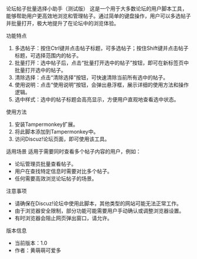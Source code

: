 论坛帖子批量选择小助手（测试版）
这是一个用于大多数论坛的用户脚本工具，能够帮助用户更高效地浏览和管理帖子。通过简单的键盘操作，用户可以多选帖子并批量打开，极大地提升了在论坛中的浏览体验。

功能特点

1. 多选帖子：按住Ctrl键并点击帖子标题，可多选帖子；按住Shift键并点击帖子标题，可选择范围内的帖子。
2. 批量打开：选中帖子后，点击“批量打开选中的帖子”按钮，即可在新标签页中批量打开选中的帖子。
3. 清除选择：点击“清除选择”按钮，可快速清除当前所有选中的帖子。
4. 使用说明：点击“使用说明”按钮，会弹出悬浮框，展示详细的使用方法和操作逻辑。
5. 选中样式：选中的帖子标题会高亮显示，方便用户直观地查看选中状态。

使用方法
1. 安装Tampermonkey扩展。
2. 将此脚本添加到Tampermonkey中。
3. 访问Discuz!论坛页面，即可使用该工具。

适用场景
适用于需要同时查看多个帖子内容的用户，例如：
- 论坛管理员批量查看帖子。
- 用户在查找特定信息时需要对比多个帖子。
- 任何需要高效浏览论坛帖子的场景。

注意事项
- 请确保在Discuz!论坛中使用此脚本，其他类型的网站可能无法正常工作。
- 由于浏览器安全限制，部分功能可能需要用户手动确认或调整浏览器设置。
- 有时浏览器会阻止网页弹出窗口，请允许。

版本信息
- 当前版本：1.0
- 作者：黄萌萌可爱多
